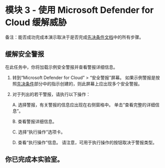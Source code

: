 # <a name="module-3---mitigate-threats-using-microsoft-defender-for-cloud"></a>模块 3 - 使用 Microsoft Defender for Cloud 缓解威胁

备注：能否成功完成本演示取决于是否完成[先决条件文档](00-prerequisites.md)中的所有步骤。 

## <a name="mitigate-security-alerts"></a>缓解安全警报

在此任务中，你将加载示例安全警报并查看警报详细信息。

1. 转到“Microsoft Defender for Cloud” > “安全警报”屏幕。 如果示例警报是按照[先决条件](00-prerequisites.md#Deploy-sample-alerts-for-Demo-in-Module-2)部分中的指示创建的，则此屏幕上应出现多个安全警报。

1. 对于列出的若干警报，请执行以下操作：

    A. 选择警报，有关警报的信息应出现在右侧窗格中。  单击“查看完整的详细信息”。

    B. 查看警报详细信息。

    C. 选择“执行操作”选项卡。

    D. 查看“执行操作”信息。 请注意，可用于执行操作的按钮取决于警报类型。

## <a name="you-have-completed-the-lab"></a>你已完成本实验室。
